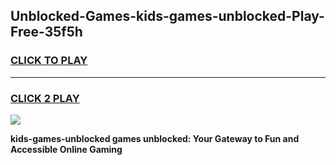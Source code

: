 
## Unblocked-Games-kids-games-unblocked-Play-Free-35f5h
<h3>
<a href="https://premium76.site?title=kids-games-unblocked&ref=17A">CLICK TO PLAY</a></h3>
<hr>

<h3>
<a href="https://premium76.site?title=kids-games-unblocked&ref=17A">CLICK 2 PLAY</a>
  
</h3>

<a href="https://premium76.site?title=kids-games-unblocked&ref=17A"><img src="https://clearcache.store/games.png"></a>


**kids-games-unblocked games unblocked: Your Gateway to Fun and Accessible Online Gaming**
